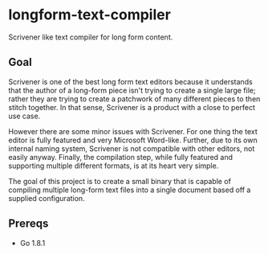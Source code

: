 # longform-text-compiler
Scrivener like text compiler for long form content.

## Goal
Scrivener is one of the best long form text editors because it understands that the author of a long-form piece isn't trying to create a single large file; rather they are trying to create a patchwork of many different pieces to then stitch together. In that sense, Scrivener is a product with a close to perfect use case.

However there are some minor issues with Scrivener. For one thing the text editor is fully featured and very Microsoft Word-like. Further, due to its own internal naming system, Scrivener is not compatible with other editors, not easily anyway. Finally, the compilation step, while fully featured and supporting multiple different formats, is at its heart very simple.

The goal of this project is to create a small binary that is capable of compiling multiple long-form text files into a single document based off a supplied configuration.

## Prereqs
- Go 1.8.1
